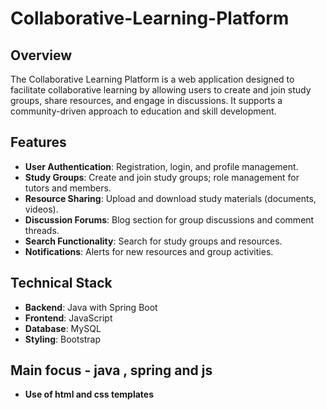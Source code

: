 # Collaborative-Learning-Platform

## Overview

The Collaborative Learning Platform is a web application designed to facilitate collaborative learning by allowing users to create and join study groups, share resources, and engage in discussions. It supports a community-driven approach to education and skill development.

## Features

- **User Authentication**: Registration, login, and profile management.
- **Study Groups**: Create and join study groups; role management for tutors and members.
- **Resource Sharing**: Upload and download study materials (documents, videos).
- **Discussion Forums**: Blog section for group discussions and comment threads.
- **Search Functionality**: Search for study groups and resources.
- **Notifications**: Alerts for new resources and group activities.

## Technical Stack

- **Backend**: Java with Spring Boot
- **Frontend**: JavaScript 
- **Database**: MySQL
- **Styling**: Bootstrap 


## Main focus - java , spring  and  js
- **Use of html and css templates**